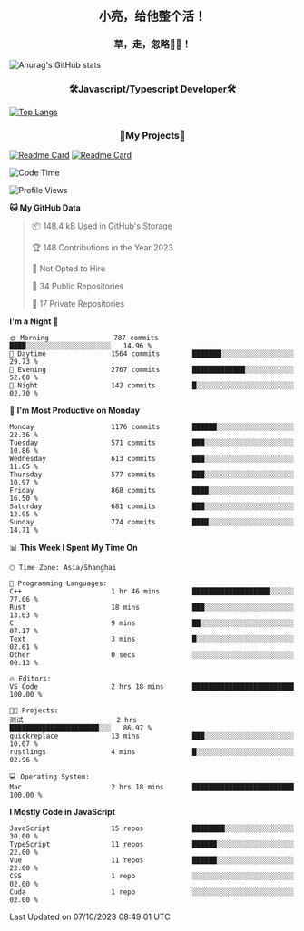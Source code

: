 ## <center> 小亮，给他整个活！</center>
### <center> 草，走，忽略🤸‍♂️！ </center>

![Anurag's GitHub stats](https://github-readme-stats.vercel.app/api?username=Runtus&show_icons=true&theme=tokyonight)


### <center> 🛠Javascript/Typescript Developer🛠 </center>
[![Top Langs](https://github-readme-stats.vercel.app/api/top-langs/?username=Runtus&hide=css,vue,scss,Ruby)](https://github.com/Runtus/pixiv-server-ts)

### <center> 🎁My Projects🎁 </center>
[![Readme Card](https://github-readme-stats.vercel.app/api/pin/?username=Runtus&repo=pixiv-server-ts)](https://github.com/Runtus/pixiv-server-ts)
[![Readme Card](https://github-readme-stats.vercel.app/api/pin/?username=Runtus&repo=dormitory-uestc)](https://github.com/Runtus/dormitory-uestc)

<!--START_SECTION:waka-->
![Code Time](http://img.shields.io/badge/Code%20Time-58%20hrs%2012%20mins-blue)

![Profile Views](http://img.shields.io/badge/Profile%20Views-0-blue)

**🐱 My GitHub Data** 

> 📦 148.4 kB Used in GitHub's Storage 
 > 
> 🏆 148 Contributions in the Year 2023
 > 
> 🚫 Not Opted to Hire
 > 
> 📜 34 Public Repositories 
 > 
> 🔑 17 Private Repositories 
 > 
**I'm a Night 🦉** 

```text
🌞 Morning                787 commits         ████░░░░░░░░░░░░░░░░░░░░░   14.96 % 
🌆 Daytime                1564 commits        ███████░░░░░░░░░░░░░░░░░░   29.73 % 
🌃 Evening                2767 commits        █████████████░░░░░░░░░░░░   52.60 % 
🌙 Night                  142 commits         █░░░░░░░░░░░░░░░░░░░░░░░░   02.70 % 
```
📅 **I'm Most Productive on Monday** 

```text
Monday                   1176 commits        ██████░░░░░░░░░░░░░░░░░░░   22.36 % 
Tuesday                  571 commits         ███░░░░░░░░░░░░░░░░░░░░░░   10.86 % 
Wednesday                613 commits         ███░░░░░░░░░░░░░░░░░░░░░░   11.65 % 
Thursday                 577 commits         ███░░░░░░░░░░░░░░░░░░░░░░   10.97 % 
Friday                   868 commits         ████░░░░░░░░░░░░░░░░░░░░░   16.50 % 
Saturday                 681 commits         ███░░░░░░░░░░░░░░░░░░░░░░   12.95 % 
Sunday                   774 commits         ████░░░░░░░░░░░░░░░░░░░░░   14.71 % 
```


📊 **This Week I Spent My Time On** 

```text
🕑︎ Time Zone: Asia/Shanghai

💬 Programming Languages: 
C++                      1 hr 46 mins        ███████████████████░░░░░░   77.06 % 
Rust                     18 mins             ███░░░░░░░░░░░░░░░░░░░░░░   13.03 % 
C                        9 mins              ██░░░░░░░░░░░░░░░░░░░░░░░   07.17 % 
Text                     3 mins              █░░░░░░░░░░░░░░░░░░░░░░░░   02.61 % 
Other                    0 secs              ░░░░░░░░░░░░░░░░░░░░░░░░░   00.13 % 

🔥 Editors: 
VS Code                  2 hrs 18 mins       █████████████████████████   100.00 % 

🐱‍💻 Projects: 
测试                       2 hrs               ██████████████████████░░░   86.97 % 
quickreplace             13 mins             ███░░░░░░░░░░░░░░░░░░░░░░   10.07 % 
rustlings                4 mins              █░░░░░░░░░░░░░░░░░░░░░░░░   02.96 % 

💻 Operating System: 
Mac                      2 hrs 18 mins       █████████████████████████   100.00 % 
```

**I Mostly Code in JavaScript** 

```text
JavaScript               15 repos            ████████░░░░░░░░░░░░░░░░░   30.00 % 
TypeScript               11 repos            ██████░░░░░░░░░░░░░░░░░░░   22.00 % 
Vue                      11 repos            ██████░░░░░░░░░░░░░░░░░░░   22.00 % 
CSS                      1 repo              ░░░░░░░░░░░░░░░░░░░░░░░░░   02.00 % 
Cuda                     1 repo              ░░░░░░░░░░░░░░░░░░░░░░░░░   02.00 % 
```




 Last Updated on 07/10/2023 08:49:01 UTC
<!--END_SECTION:waka-->